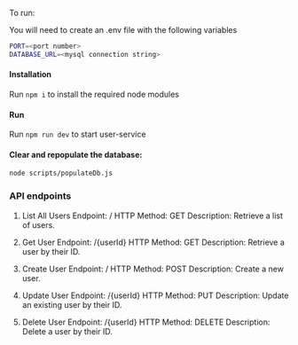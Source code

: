To run:

You will need to create an .env file with the following variables
```bash
PORT=<port number>
DATABASE_URL=<mysql connection string>
```

#### Installation
Run `npm i` to install the required node modules

#### Run
Run `npm run dev` to start user-service

#### Clear and repopulate the database:
```bash
node scripts/populateDb.js

```

### API endpoints

1. List All Users
Endpoint: /
HTTP Method: GET
Description: Retrieve a list of users.

2. Get User
Endpoint: /{userId}
HTTP Method: GET
Description: Retrieve a user by their ID.

3. Create User
Endpoint: /
HTTP Method: POST
Description: Create a new user.

4. Update User
Endpoint: /{userId}
HTTP Method: PUT
Description: Update an existing user by their ID.

5. Delete User
Endpoint: /{userId}
HTTP Method: DELETE
Description: Delete a user by their ID.